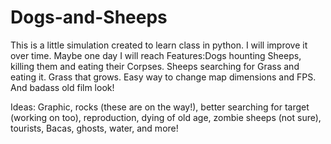# Dogs-and-Sheeps
This is a little simulation created to learn class in python. I will improve it over time.
Maybe one day I will reach 
Features:Dogs hounting Sheeps, killing them and eating their Corpses. Sheeps searching for Grass and eating it. Grass that grows.
Easy way to change map dimensions and FPS.
And badass old film look!

Ideas: Graphic, rocks (these are on the way!), better searching for target (working on too), reproduction, dying of old age, zombie sheeps (not sure), tourists, Bacas, ghosts, water, and more!